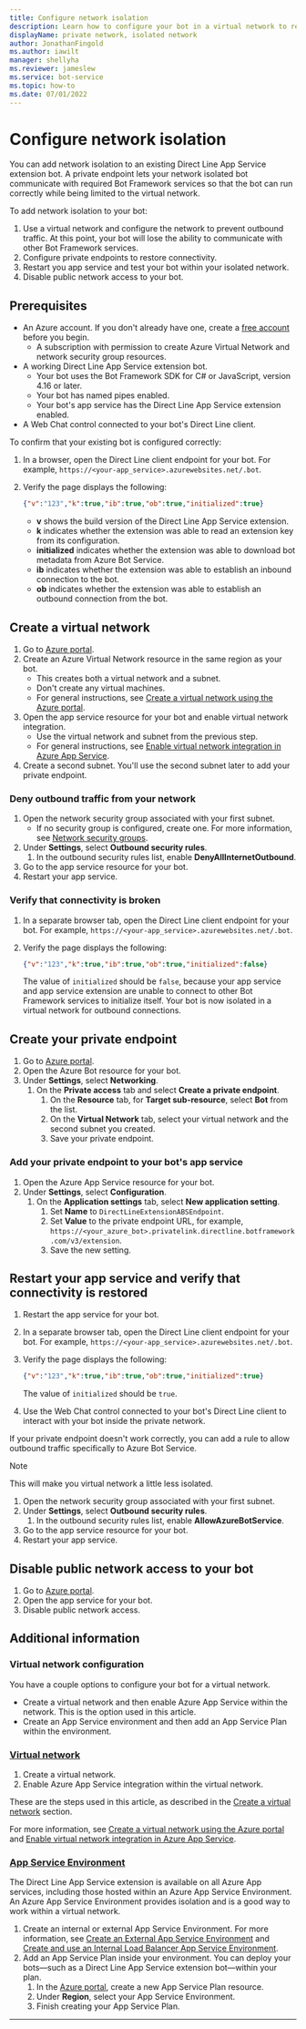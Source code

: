 ```yaml
---
title: Configure network isolation
description: Learn how to configure your bot in a virtual network to restrict user access to your bot.
displayName: private network, isolated network
author: JonathanFingold
ms.author: iawilt
manager: shellyha
ms.reviewer: jameslew
ms.service: bot-service
ms.topic: how-to
ms.date: 07/01/2022
---
```


# Configure network isolation

You can add network isolation to an existing Direct Line App Service extension bot.
A private endpoint lets your network isolated bot communicate with required Bot Framework services so that the bot can run correctly while being limited to the virtual network.

To add network isolation to your bot:

1. Use a virtual network and configure the network to prevent outbound traffic. At this point, your bot will lose the ability to communicate with other Bot Framework services.
1. Configure private endpoints to restore connectivity.
1. Restart you app service and test your bot within your isolated network.
1. Disable public network access to your bot.

## Prerequisites

- An Azure account. If you don't already have one, create a [free account](https://azure.microsoft.com/free/?WT.mc_id=A261C142F) before you begin.
  - A subscription with permission to create Azure Virtual Network and network security group resources.
- A working Direct Line App Service extension bot.
  - Your bot uses the Bot Framework SDK for C# or JavaScript, version 4.16 or later.
  - Your bot has named pipes enabled.
  - Your bot's app service has the Direct Line App Service extension enabled.
- A Web Chat control connected to your bot's Direct Line client.

To confirm that your existing bot is configured correctly:

1. In a browser, open the Direct Line client endpoint for your bot. For example, `https://<your-app_service>.azurewebsites.net/.bot`.
1. Verify the page displays the following:

    ```json
    {"v":"123","k":true,"ib":true,"ob":true,"initialized":true}
    ```

    - **v** shows the build version of the Direct Line App Service extension.
    - **k** indicates whether the extension was able to read an extension key from its configuration.
    - **initialized** indicates whether the extension was able to download bot metadata from Azure Bot Service.
    - **ib** indicates whether the extension was able to establish an inbound connection to the bot.
    - **ob** indicates whether the extension was able to establish an outbound connection from the bot.

## Create a virtual network

1. Go to [Azure portal](https://portal.azure.com).
1. Create an Azure Virtual Network resource in the same region as your bot.
    - This creates both a virtual network and a subnet.
    - Don't create any virtual machines.
    - For general instructions, see [Create a virtual network using the Azure portal](/azure/virtual-network/quick-create-portal).
1. Open the app service resource for your bot and enable virtual network integration.
    - Use the virtual network and subnet from the previous step.
    - For general instructions, see [Enable virtual network integration in Azure App Service](/azure/app-service/configure-vnet-integration-enable).
1. Create a second subnet. You'll use the second subnet later to add your private endpoint.

### Deny outbound traffic from your network

1. Open the network security group associated with your first subnet.
    - If no security group is configured, create one. For more information, see [Network security groups](/azure/virtual-network/network-security-groups-overview).
1. Under **Settings**, select **Outbound security rules**.
    1. In the outbound security rules list, enable **DenyAllInternetOutbound**.
1. Go to the app service resource for your bot.
1. Restart your app service.

### Verify that connectivity is broken

1. In a separate browser tab, open the Direct Line client endpoint for your bot. For example, `https://<your-app_service>.azurewebsites.net/.bot`.
1. Verify the page displays the following:

    ```json
    {"v":"123","k":true,"ib":true,"ob":true,"initialized":false}
    ```

    The value of `initialized` should be `false`, because your app service and app service extension are unable to connect to other Bot Framework services to initialize itself. Your bot is now isolated in a virtual network for outbound connections.

## Create your private endpoint

1. Go to [Azure portal](https://portal.azure.com).
1. Open the Azure Bot resource for your bot.
1. Under **Settings**, select **Networking**.
    1. On the **Private access** tab and select **Create a private endpoint**.
        1. On the **Resource** tab, for **Target sub-resource**, select **Bot** from the list.
        1. On the **Virtual Network** tab, select your virtual network and the second subnet you created.
        1. Save your private endpoint.

### Add your private endpoint to your bot's app service

1. Open the Azure App Service resource for your bot.
1. Under **Settings**, select **Configuration**.
    1. On the **Application settings** tab, select **New application setting**.
        1. Set **Name** to `DirectLineExtensionABSEndpoint`.
        1. Set **Value** to the private endpoint URL, for example, `https://<your_azure_bot>.privatelink.directline.botframework.com/v3/extension`.
        1. Save the new setting.

## Restart your app service and verify that connectivity is restored

1. Restart the app service for your bot.
1. In a separate browser tab, open the Direct Line client endpoint for your bot. For example, `https://<your-app_service>.azurewebsites.net/.bot`.
1. Verify the page displays the following:

    ```json
    {"v":"123","k":true,"ib":true,"ob":true,"initialized":true}
    ```

    The value of `initialized` should be `true`.

1. Use the Web Chat control connected to your bot's Direct Line client to interact with your bot inside the private network.

If your private endpoint doesn't work correctly, you can add a rule to allow outbound traffic specifically to Azure Bot Service.

> [!NOTE]
> This will make you virtual network a little less isolated.

1. Open the network security group associated with your first subnet.
1. Under **Settings**, select **Outbound security rules**.
    1. In the outbound security rules list, enable **AllowAzureBotService**.
1. Go to the app service resource for your bot.
1. Restart your app service.

## Disable public network access to your bot

1. Go to [Azure portal](https://portal.azure.com).
1. Open the app service for your bot.
1. Disable public network access.

## Additional information

### Virtual network configuration

You have a couple options to configure your bot for a virtual network.

- Create a virtual network and then enable Azure App Service within the network. This is the option used in this article.
- Create an App Service environment and then add an App Service Plan within the environment.

### [Virtual network](#tab/network)

1. Create a virtual network.
1. Enable Azure App Service integration within the virtual network.

These are the steps used in this article, as described in the [Create a virtual network](#create-a-virtual-network) section.

For more information, see [Create a virtual network using the Azure portal](/azure/virtual-network/quick-create-portal) and [Enable virtual network integration in Azure App Service](/azure/app-service/configure-vnet-integration-enable).

### [App Service Environment](#tab/environment)

The Direct Line App Service extension is available on all Azure App services, including those hosted within an Azure App Service Environment. An Azure App Service Environment provides isolation and is a good way to work within a virtual network.

1. Create an internal or external App Service Environment. For more information, see [Create an External App Service Environment](/azure/app-service/environment/create-external-ase) and [Create and use an Internal Load Balancer App Service Environment](/azure/app-service/environment/create-ilb-ase).
1. Add an App Service Plan inside your environment. You can deploy your bots&mdash;such as a Direct Line App Service extension bot&mdash;within your plan.
    1. In the [Azure portal](https://portal.azure.com), create a new App Service Plan resource.
    1. Under **Region**, select your App Service Environment.
    1. Finish creating your App Service Plan.

---
